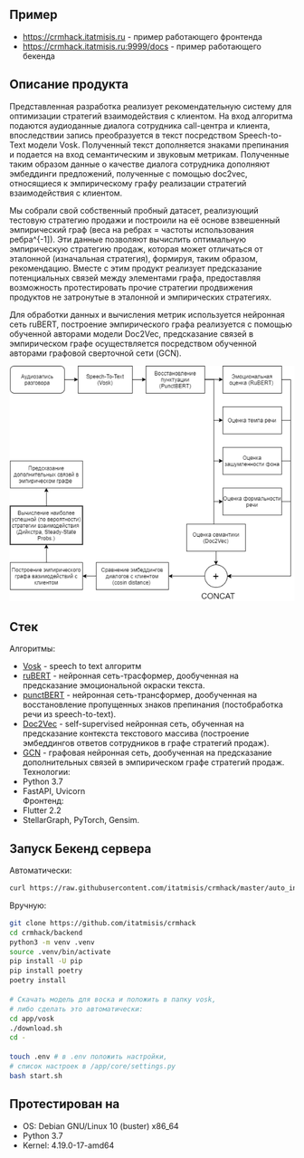 ## Пример
- https://crmhack.itatmisis.ru - пример работающего фронтенда
- https://crmhack.itatmisis.ru:9999/docs - пример работающего бекенда

## Описание продукта

Представленная разработка реализует рекомендательную систему для оптимизации стратегий взаимодействия с клиентом. На вход алгоритма подаются аудиоданные диалога сотрудника call-центра и клиента, впоследствии запись преобразуется в текст посредством Speech-to-Text модели Vosk. Полученный текст дополняется знаками препинания и подается на вход семантическим и звуковым метрикам. Полученные таким образом данные о качестве диалога сотрудника дополняют эмбеддинги предложений, полученные с помощью doc2vec, относящиеся к эмпирическому графу реализации стратегий взаимодействия с клиентом. 

Мы собрали свой собственный пробный датасет, реализующий тестовую стратегию продажи и построили на её основе взвешенный эмпирический граф (веса на ребрах = частоты использования ребра^{-1]). Эти данные позволяют вычислить оптимальную эмпирическую стратегию продаж, которая может отличаться от эталонной (изначальная стратегия), формируя, таким образом, рекомендацию. Вместе с этим продукт реализует предсказание потенциальных связей между элементами графа, предоставляя возможность протестировать прочие стратегии продвижения продуктов не затронутые в эталонной и эмпирических стратегиях.  

Для обработки данных и вычисления метрик используется нейронная сеть ruBERT, построение эмпирического графа реализуется с помощью обученной авторами модели Doc2Veс, предсказание связей в эмпирическом графе осуществляется посредством обученной авторами графовой сверточной сети (GCN).     

![](https://github.com/itatmisis/crmhack/blob/master/pipeline.png) 

## Стек 
Алгоритмы:
- [Vosk](https://alphacephei.com/vosk/) - speech to text алгоритм
- [ruBERT](http://docs.deeppavlov.ai/en/master/features/models/bert.html) - нейронная сеть-трасформер, дообученная на предсказание эмоциональной окраски текста.
- [punctBERT]() - нейронная сеть-трансформер, дообученная на восстановление пропущенных знаков препинания (постобработка речи из speech-to-text).
- [Doc2Vec](https://radimrehurek.com/gensim/models/doc2vec.html) - self-supervised нейронная сеть, обученная на предсказание контекста текстового массива (построение эмбеддингов ответов сотрудников в графе стратегий продаж). 
- [GCN](https://github.com/tkipf/gcn) - графовая нейронная сеть, дообученная на предсказание дополнительных связей в эмпирическом графе стратегий продаж. 
Технологии:
- Python 3.7
- FastAPI, Uvicorn  
  Фронтенд:
- Flutter 2.2
- StellarGraph, PyTorch, Gensim.

## Запуск Бекенд сервера
Автоматически:
``` bash
curl https://raw.githubusercontent.com/itatmisis/crmhack/master/auto_install.sh | sh
```
Вручную:
``` bash
git clone https://github.com/itatmisis/crmhack
cd crmhack/backend
python3 -m venv .venv
source .venv/bin/activate
pip install -U pip
pip install poetry
poetry install

# Скачать модель для воска и положить в папку vosk, 
# либо сделать это автоматически:
cd app/vosk
./download.sh
cd -

touch .env # в .env положить настройки,
# список настроек в /app/core/settings.py
bash start.sh
```
## Протестирован на
- OS: Debian GNU/Linux 10 (buster) x86_64
- Python 3.7
- Kernel: 4.19.0-17-amd64 
